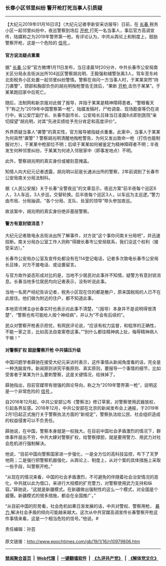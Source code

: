 ### 长春小区邻里纠纷 警开枪打死当事人引质疑
------------------------

<p>
 【大纪元2019年01月16日讯】（大纪元记者李新安采访报导）日前，在
 <a href="http://www.epochtimes.com/gb/tag/%E9%95%BF%E6%98%A5.html">
  长春
 </a>
 税务小区一起邻里纠纷中，夜巡警察到场后
 <a href="http://www.epochtimes.com/gb/tag/%E5%BC%80%E6%9E%AA.html">
  开枪
 </a>
 打死一名当事人，事后官方高调宣传，陆媒称之为2019年警界第一枪。有评论认为，中共从舆论上和制度上，鼓励警察开枪，这是一个危险的
 <a href="http://www.epochtimes.com/gb/tag/%E4%BF%A1%E5%8F%B7.html">
  信号
 </a>
 。
</p>
<h4>
 官方说法疑点重重
</h4>
<p>
 据“
 <a href="http://www.epochtimes.com/gb/tag/%E9%95%BF%E6%98%A5.html">
  长春
 </a>
 公安”官方微博1月11日发布，当日凌晨1时20分许，中共长春市公安局南关区分局永吉街派出所104巡区警察胡兆明、王毅强和辅警张禹3人，驾车至东岭北街税务小区处置一起邻里纠纷警情。警察在询问一方当事人时，于某某突然“持刀袭警”，颈部和胸部负伤的胡兆明掏枪警告无效后，“果断
 <a href="http://www.epochtimes.com/gb/tag/%E5%BC%80%E6%9E%AA.html">
  开枪
 </a>
 击伤于某某”。于某某跑回家中后死亡。
</p>
<p>
 随后，法制网和新京报对此做了报导，并指于某某是精神障碍患者。“警眼看天下”称之为“2019年中国警察第一枪”。陆媒发稿时，尸检调查、现场勘查等仍在进行中，省公安厅副厅长、长春市副市长、公安局长吕锋当日凌晨8点即到医院“亲切探望”胡兆明，对其“先进实绩给予充分肯定和高度评价”。
</p>
<p>
 外界质疑当事人“袭警”的真实性，官方报导被指疑点重重。此案中，当事人于某某为何突然“袭警”？警察胡兆明清醒地掏枪警告，为何又发出致命一枪（打伤也能制服对方），于某某中枪部位不明；后续于某某如何被鉴定为精神障碍者不明；半夜发生何种邻里纠纷，于某某为何进入邻居家中（即事发地点）不明。
</p>
<p>
 此外，警察胡兆明的真实身份或被刻意掩盖。
</p>
<p>
 知情人向大纪元记者透露，胡兆明以前是长通派出所的警察，2年前调到了长春市公安局南关分局法制科。
</p>
<p>
 据《人民公安报》关于长春“全警夜巡”的文章显示，夜巡方案“前半夜每个巡区6人，3人车巡，3人步巡，交替轮换。后半夜每个巡区3人，以车巡为主巡逻。”警力由市局、分局抽调，“各个分局、支队、处室的领导”带头参加夜巡。
</p>
<p>
 故该案中，胡兆明的真实身份绝非基层警察。
</p>
<h4>
 警方有意封锁消息？
</h4>
<p>
 大纪元记者致电永吉街派出所了解事件，对方说“这个事你问南关分局吧”，并迅速挂断。南关分局办公室工作人则称“得跟长春市公安局联系，我们没这个权利（接受采访）。”
</p>
<p>
 长春市公安局办公室及宣传处都没有在114登记电话，记者多次致电长春市公安局长吕锋，对方不接电话、或设置留言。
</p>
<p>
 与官方故作姿态形成对比的是，当地不少居民对此事并不知情，疑警方有意封锁消息。长春当地多位居民均向记者表示，没有听说此事。
</p>
<p>
 当地一名房产经纪告诉记者，税务小区现在住的都是散户，原来国税局的人已不在此居住。他们做为附近的住户，都不知道此事。
</p>
<p>
 本地资讯博主@长春实时也表示对此事不清楚，“（报导）本身并不是说明得很清楚”，“警察也有可能给人按个神经病”，并认为“不会有后续的”。
</p>
<p>
 民众对警察开枪表示担忧，有网民评论说，“应该有权力监督，和程序的正确性，不能一家之言，比如高法自查案卷这事。”“别什么都往精神病上扯，侮辱精神病人干嘛！”
</p>
<h4>
 对警察扩权 鼓励警察开枪 中共镇压升级
</h4>
<p>
 中国问题学者薛驰在接受大纪元采访时表示，这件事情从新闻角度看的话，完全是一种洗脑宣传。新闻原则讲究平衡原则、真实原则，要报导一个事情的细节，比如受害者于某某为什么要刺警察，这是关键情况，给抹掉了。
</p>
<p>
 薛驰指出，目前官媒带有很强的舆论导向，称之为“2019年警界第一枪”，说明这是一个非常危险的
 <a href="http://www.epochtimes.com/gb/tag/%E4%BF%A1%E5%8F%B7.html">
  信号
 </a>
 。
</p>
<p>
 自2016年12月起，中共公安部公布《警察法》修订草案，对警察使用武器放权，引起各界反感。2018年12月，中共公安部在北京的新闻发布会上通报，于2019年2月1日起正式施行关于警察执法方面的“新规定”，警察执法给公民、社会组织造成的权益侵害可以不负责任。
</p>
<p>
 薛驰说，在中国，警察本身就是一权独大。在目前中国社会矛盾激烈的情况下，群体事件层出不穷，中共大肆对警察扩权，给警察撑胆，就是要用警力、用武力对社会危机进行强制解决。
</p>
<p>
 他说，“目前中国向警察国家进一步强化，一是全方位的高科技监控，布下了天罗地网；二是强行把警察机器强化，从舆论上、制度上，从对个案的具体措施上采取一些手段，叫警察开枪。”
</p>
<p>
 “从现在的情况来看，中国的社会矛盾激烈，不可避免的伴随着社会治安情况的恶化，中共就以此为借口，来进行大规模的扩充警力，对警察使用武力支持和纵容。”薛驰说，“这就是新疆模式。在新疆做出强制性的这么一个模式，对全国是个威慑。新疆模式的很多措施，都会在全国推广。”
</p>
<p>
 “从目前中国的形势看，社会危机如果日渐发展的话，中共对警权、警察用枪，
 <a href="http://www.epochtimes.com/gb/tag/%E6%9A%B4%E5%8A%9B.html">
  暴力
 </a>
 解决社会矛盾的倾向可能越来越大。这次从中共官媒高调宣传长春警察开枪这件事情来看，这是一个相当危险的信号。”他说。#
</p>
<p>
 责任编辑：孙芸
</p>
<h4>
</h4>

原文链接：http://www.epochtimes.com/gb/19/1/16/n10979806.htm


------------------------
#### [禁闻聚合首页](https://github.com/gfw-breaker/banned-news/blob/master/README.md) &nbsp;|&nbsp; [Web代理](https://github.com/gfw-breaker/open-proxy/blob/master/README.md) &nbsp;|&nbsp; [一键翻墙软件](https://github.com/gfw-breaker/nogfw/blob/master/README.md) &nbsp;|&nbsp; [《九评共产党》](https://github.com/gfw-breaker/9ping.md/blob/master/README.md#九评之一评共产党是什么) &nbsp;|&nbsp; [《解体党文化》](https://github.com/gfw-breaker/jtdwh.md/blob/master/README.md#绪论)